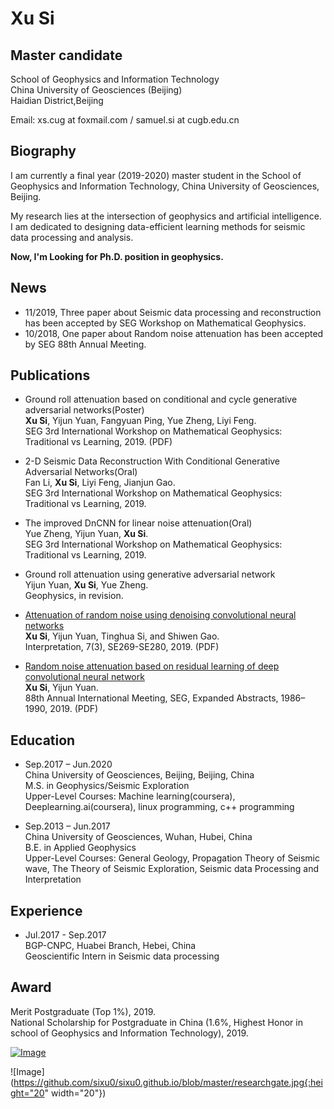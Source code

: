 # Xu Si
## Master candidate
School of Geophysics and Information Technology  
China University of Geosciences (Beijing)  
Haidian District,Beijing

Email: xs.cug at foxmail.com / samuel.si at cugb.edu.cn 

## Biography
I am currently a final year (2019-2020) master student in the School of Geophysics and Information Technology, China University of Geosciences, Beijing.

My research lies at the intersection of geophysics and artificial intelligence. I am dedicated to designing data-efficient learning methods for seismic data processing and analysis.  

**Now, I'm Looking for Ph.D. position in geophysics.**

## News
* 11/2019, Three paper about Seismic data processing and reconstruction has been accepted by SEG Workshop on Mathematical Geophysics.
* 10/2018, One paper about Random noise attenuation has been accepted by SEG 88th Annual Meeting.

## Publications
* Ground roll attenuation based on conditional and cycle generative adversarial networks(Poster)  
**Xu Si**, Yijun Yuan, Fangyuan Ping, Yue Zheng, Liyi Feng.  
SEG 3rd International Workshop on Mathematical Geophysics: Traditional vs Learning, 2019. (PDF)

* 2-D Seismic Data Reconstruction With Conditional Generative Adversarial Networks(Oral)  
Fan Li, **Xu Si**, Liyi Feng, Jianjun Gao.  
SEG 3rd International Workshop on Mathematical Geophysics: Traditional vs Learning, 2019.

* The improved DnCNN for linear noise attenuation(Oral)  
Yue Zheng, Yijun Yuan, **Xu Si**.  
SEG 3rd International Workshop on Mathematical Geophysics: Traditional vs Learning, 2019.

* Ground roll attenuation using generative adversarial network  
Yijun Yuan, **Xu Si**, Yue Zheng.  
Geophysics, in revision.

* [Attenuation of random noise using denoising convolutional neural networks](https://library.seg.org/doi/10.1190/INT-2018-0220.1)  
**Xu Si**, Yijun Yuan, Tinghua Si, and Shiwen Gao.  
Interpretation, 7(3), SE269-SE280, 2019. (PDF)

* [Random noise attenuation based on residual learning of deep convolutional neural network](https://library.seg.org/doi/10.1190/segam2018-2985176.1)    
**Xu Si**, Yijun Yuan.  
88th Annual International Meeting, SEG, Expanded Abstracts, 1986–1990, 2019. (PDF)

## Education
* Sep.2017 – Jun.2020  
China University of Geosciences, Beijing, Beijing, China  
M.S. in Geophysics/Seismic Exploration  
Upper-Level Courses: Machine learning(coursera), Deeplearning.ai(coursera), linux programming, c++ programming

* Sep.2013 – Jun.2017  
China University of Geosciences, Wuhan, Hubei, China  
B.E. in Applied Geophysics  
Upper-Level Courses: General Geology, Propagation Theory of Seismic wave, The Theory of Seismic Exploration, Seismic data Processing and Interpretation

## Experience
* Jul.2017 - Sep.2017  
BGP-CNPC, Huabei Branch, Hebei, China  
Geoscientific Intern in Seismic data processing

## Award
Merit Postgraduate (Top 1%), 2019.  
National Scholarship for Postgraduate in China (1.6%, Highest Honor in school of Geophysics and Information Technology), 2019.




[![Image](https://github.com/sixu0/sixu0.github.io/blob/master/researchgate.jpg)](https://www.researchgate.net/profile/Xu_Si8)


![Image](https://github.com/sixu0/sixu0.github.io/blob/master/researchgate.jpg{:height="20" width="20"})



